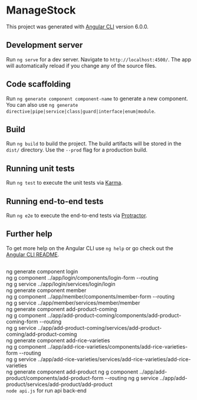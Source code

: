 # ManageStock

This project was generated with [Angular CLI](https://github.com/angular/angular-cli) version 6.0.0.

## Development server

Run `ng serve` for a dev server. Navigate to `http://localhost:4500/`. The app will automatically reload if you change any of the source files.

## Code scaffolding

Run `ng generate component component-name` to generate a new component. You can also use `ng generate directive|pipe|service|class|guard|interface|enum|module`.

## Build

Run `ng build` to build the project. The build artifacts will be stored in the `dist/` directory. Use the `--prod` flag for a production build.

## Running unit tests

Run `ng test` to execute the unit tests via [Karma](https://karma-runner.github.io).

## Running end-to-end tests

Run `ng e2e` to execute the end-to-end tests via [Protractor](http://www.protractortest.org/).

## Further help

To get more help on the Angular CLI use `ng help` or go check out the [Angular CLI README](https://github.com/angular/angular-cli/blob/master/README.md).

##

ng generate component login <br/>
ng g component ../app/login/components/login-form --routing <br/>
ng g service ../app/login/services/login/login <br/>
ng generate component member <br/>
ng g component ../app/member/components/member-form --routing <br/>
ng g service ../app/member/services/member/member <br/>
ng generate component add-product-coming <br/>
ng g component ../app/add-product-coming/components/add-product-coming-form --routing <br/>
ng g service ../app/add-product-coming/services/add-product-coming/add-product-coming <br/>
ng generate component add-rice-varieties <br/>
ng g component ../app/add-rice-varieties/components/add-rice-varieties-form --routing <br/>
ng g service ../app/add-rice-varieties/services/add-rice-varieties/add-rice-varieties <br/>
ng generate component add-product
ng g component ../app/add-product/components/add-product-form --routing
ng g service ../app/add-product/services/add-product/add-product <br/>
`node api.js` for run api back-end <br/>
